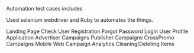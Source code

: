 Automation test cases
includes

Used selenium webdriver and Ruby to automates the things.

Landing Page Check
User Registration
Forgot Password
Login
User Profile
Application
Advertiser Campaigns
Publisher Campaigns
CrossPromo Campaigns 
Mobile Web 
Campaign Analytics 
Cleaning/Deleting Items